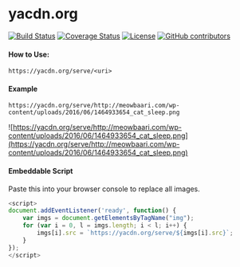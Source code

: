 # yacdn.org

[![Build Status](https://travis-ci.org/ovsoinc/yacdn.org.svg?branch=master)](https://travis-ci.org/ovsoinc/yacdn.org)
[![Coverage Status](https://coveralls.io/repos/github/ovsoinc/yacdn.org/badge.svg?branch=master)](https://coveralls.io/github/ovsoinc/yacdn.org?branch=master)
[![License](https://img.shields.io/badge/license-AGPLv3-blue.svg?label=license)](https://github.com/Storj/ovsoinc/yacdn.org/blob/master/LICENSE)
[![GitHub contributors](https://img.shields.io/github/contributors/ovsoinc/yacdn.org.svg)](https://github.com/ovsoinc/yacdn.org/graphs/contributors)

#### How to Use:
```
https://yacdn.org/serve/<uri>
```

#### Example
```
https://yacdn.org/serve/http://meowbaari.com/wp-content/uploads/2016/06/1464933654_cat_sleep.png
```
![https://yacdn.org/serve/http://meowbaari.com/wp-content/uploads/2016/06/1464933654_cat_sleep.png](https://yacdn.org/serve/http://meowbaari.com/wp-content/uploads/2016/06/1464933654_cat_sleep.png)

#### Embeddable Script
Paste this into your browser console to replace all images.
```javascript
<script>
document.addEventListener('ready', function() {
    var imgs = document.getElementsByTagName("img");
    for (var i = 0, l = imgs.length; i < l; i++) {
        imgs[i].src = `https://yacdn.org/serve/${imgs[i].src}`;
    }
});
</script>
```

